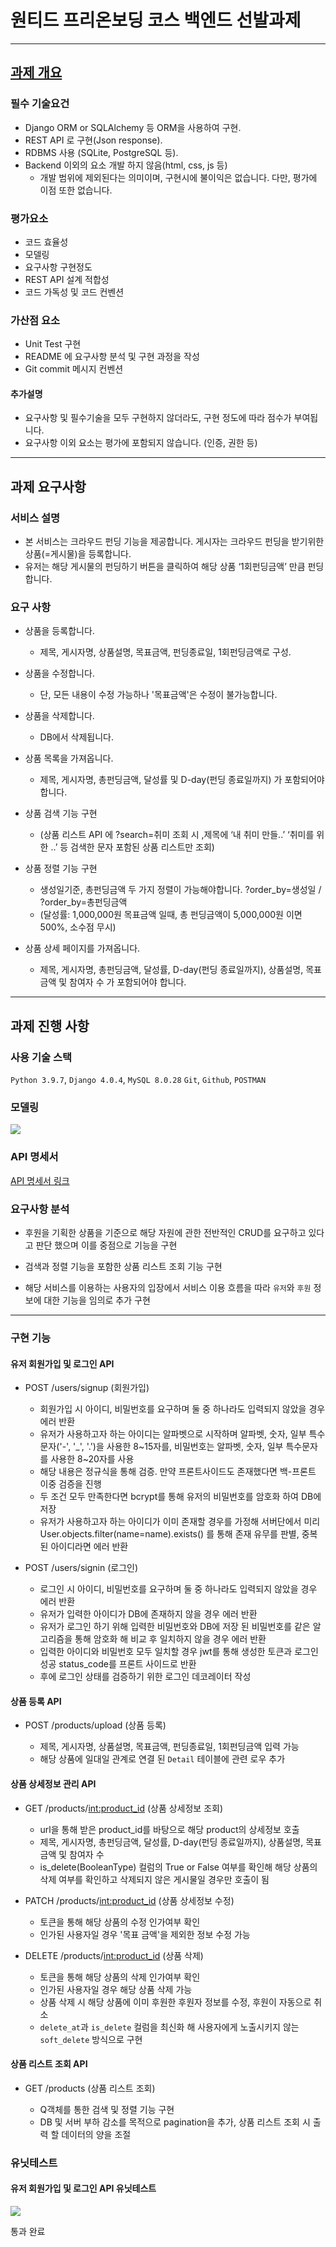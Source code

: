 # 원티드 프리온보딩 코스 백엔드 선발과제

***

## [과제 개요](https://docs.google.com/document/d/1Wu429EZ9tR72ITb5u_5wCfw8s5_U_07a01rWEFZiKyQ/edit)

### 필수 기술요건

* Django ORM or SQLAlchemy 등 ORM을 사용하여 구현.
* REST API 로 구현(Json response).
* RDBMS 사용 (SQLite, PostgreSQL 등).
* Backend 이외의 요소 개발 하지 않음(html, css, js 등)
  * 개발 범위에 제외된다는 의미이며, 구현시에 불이익은 없습니다. 다만, 평가에 이점 또한 없습니다.
  
### 평가요소

* 코드 효율성
* 모델링
* 요구사항 구현정도
* REST API 설계 적합성
* 코드 가독성 및 코드 컨벤션

### 가산점 요소

* Unit Test 구현
* README 에 요구사항 분석 및 구현 과정을 작성
* Git commit 메시지 컨벤션

#### 추가설명

* 요구사항 및 필수기술을 모두 구현하지 않더라도, 구현 정도에 따라 점수가 부여됩니다.
* 요구사항 이외 요소는 평가에 포함되지 않습니다. (인증, 권한 등)

***

## 과제 요구사항

### 서비스 설명

* 본 서비스는 크라우드 펀딩 기능을 제공합니다. 게시자는 크라우드 펀딩을 받기위한 상품(=게시물)을 등록합니다.
* 유저는 해당 게시물의 펀딩하기 버튼을 클릭하여 해당 상품 ‘1회펀딩금액’ 만큼 펀딩합니다.

### 요구 사항

* 상품을 등록합니다.
  * 제목, 게시자명, 상품설명, 목표금액, 펀딩종료일, 1회펀딩금액로 구성.

* 상품을 수정합니다.
  * 단, 모든 내용이 수정 가능하나 '목표금액'은 수정이 불가능합니다.

* 상품을 삭제합니다.
  * DB에서 삭제됩니다.

* 상품 목록을 가져옵니다.
  * 제목, 게시자명, 총펀딩금액, 달성률 및 D-day(펀딩 종료일까지) 가 포함되어야 합니다.

* 상품 검색 기능 구현
  * (상품 리스트 API 에 ?search=취미 조회 시 ,제목에  ‘내 취미 만들..’  ‘취미를 위한 ..’ 등 검색한 문자 포함된 상품 리스트만 조회)
* 상품 정렬 기능 구현
  * 생성일기준, 총펀딩금액 두 가지 정렬이 가능해야합니다. 
 ?order_by=생성일 / ?order_by=총펀딩금액
  * (달성률: 1,000,000원 목표금액 일때,  총 펀딩금액이 5,000,000원 이면 500%, 소수점 무시)

* 상품 상세 페이지를 가져옵니다.
  * 제목, 게시자명, 총펀딩금액, 달성률, D-day(펀딩 종료일까지), 상품설명, 목표금액  및 참여자 수 가 포함되어야 합니다.

***

## 과제 진행 사항

### 사용 기술 스택

`Python 3.9.7`, `Django 4.0.4`, `MySQL 8.0.28`
`Git`, `Github`, `POSTMAN`

### 모델링

![](https://velog.velcdn.com/images/gshduet/post/2543c872-82cb-494e-84fa-30b0837d7cde/image.png)

### API 명세서

[API 명세서 링크](https://documenter.getpostman.com/view/18212355/Uyr5oJw6#904caa8b-f202-4f3b-9a5d-a08346a6c2b2)

### 요구사항 분석

* 후원을 기획한 상품을 기준으로 해당 자원에 관한 전반적인 CRUD를 요구하고 있다고 판단 했으며 이를 중점으로 기능을 구현

* 검색과 정렬 기능을 포함한 상품 리스트 조회 기능 구현

* 해당 서비스를 이용하는 사용자의 입장에서 서비스 이용 흐름을 따라 `유저`와 `후원` 정보에 대한 기능을 임의로 추가 구현

*** 

### 구현 기능

#### 유저 회원가입 및 로그인 API

* POST /users/signup (회원가입)

  * 회원가입 시 아이디, 비밀번호를 요구하며 둘 중 하나라도 입력되지 않았을 경우 에러 반환
  * 유저가 사용하고자 하는 아이디는 알파벳으로 시작하며 알파벳, 숫자, 일부 특수문자('-', '_', '.')을 사용한 8~15자를, 비밀번호는 알파벳, 숫자, 일부 특수문자를 사용한 8~20자를 사용
  * 해당 내용은 정규식을 통해 검증. 만약 프론트사이드도 존재했다면 백-프론트 이중 검증을 진행
  * 두 조건 모두 만족한다면 bcrypt를 통해 유저의 비밀번호를 암호화 하여 DB에 저장
  * 유저가 사용하고자 하는 아이디가 이미 존재할 경우를 가정해 서버단에서 미리 User.objects.filter(name=name).exists() 를 통해 존재 유무를 판별, 중복 된 아이디라면 에러 반환
  
* POST /users/signin (로그인)

  * 로그인 시 아이디, 비밀번호를 요구하며 둘 중 하나라도 입력되지 않았을 경우 에러 반환
  * 유저가 입력한 아이디가 DB에 존재하지 않을 경우 에러 반환
  * 유저가 로그인 하기 위해 입력한 비밀번호와 DB에 저장 된 비밀번호를 같은 알고리즘을 통해 암호화 해 비교 후 일치하지 않을 경우 에러 반환
  * 입력한 아이디와 비밀번호 모두 일치할 경우 jwt를 통해 생성한 토큰과 로그인 성공 status_code를 프론트 사이드로 반환
  * 후에 로그인 상태를 검증하기 위한 로그인 데코레이터 작성

#### 상품 등록 API

* POST /products/upload (상품 등록)

  * 제목, 게시자명, 상품설명, 목표금액, 펀딩종료일, 1회펀딩금액 입력 가능
  * 해당 상품에 일대일 관계로 연결 된 `Detail` 테이블에 관련 로우 추가
  
#### 상품 상세정보 관리 API

* GET /products/<int:product_id> (상품 상세정보 조회)

  * url을 통해 받은 product_id를 바탕으로 해당 product의 상세정보 호출
  * 제목, 게시자명, 총펀딩금액, 달성률, D-day(펀딩 종료일까지), 상품설명, 목표금액  및 참여자 수
  * is_delete(BooleanType) 컬럼의 True or False 여부를 확인해 해당 상품의 삭제 여부를 확인하고 삭제되지 않은 게시물일 경우만 호출이 됨
  
* PATCH /products/<int:product_id> (상품 상세정보 수정)

  * 토큰을 통해 해당 상품의 수정 인가여부 확인
  * 인가된 사용자일 경우 '목표 금액'을 제외한 정보 수정 가능
  
* DELETE /products/<int:product_id> (상품 삭제)

  * 토큰을 통해 해당 상품의 삭제 인가여부 확인
  * 인가된 사용자일 경우 해당 상품 삭제 가능
  * 상품 삭제 시 해당 상품에 이미 후원한 후원자 정보를 수정, 후원이 자동으로 취소
  * `delete_at`과 `is_delete` 컬럼을 최신화 해 사용자에게 노출시키지 않는 `soft_delete` 방식으로 구현
  
#### 상품 리스트 조회 API

* GET /products (상품 리스트 조회)

  * Q객체를 통한 검색 및 정렬 기능 구현
  * DB 및 서버 부하 감소를 목적으로 pagination을 추가, 상품 리스트 조회 시 출력 할 데이터의 양을 조절 
  
### 유닛테스트

#### 유저 회원가입 및 로그인 API 유닛테스트

![](https://velog.velcdn.com/images/gshduet/post/e0f0440b-754f-49f4-903b-3b68d54822e2/image.png)

통과 완료
